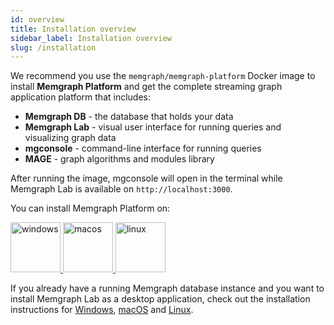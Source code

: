 ```yaml
---
id: overview
title: Installation overview
sidebar_label: Installation overview
slug: /installation
---
```


We recommend you use the `memgraph/memgraph-platform` Docker image to install
**Memgraph Platform** and get the complete streaming graph application platform that
includes:

- **Memgraph DB** - the database that holds your data
- **Memgraph Lab** - visual user interface for running queries and visualizing graph data
- **mgconsole** - command-line interface for running queries
- **MAGE** - graph algorithms and modules library

After running the image, mgconsole will open
in the terminal while Memgraph Lab is available on `http://localhost:3000`. 

You can install Memgraph Platform on:

<p align="left">
  <a href="/memgraph/install-memgraph-on-windows-docker" style={{'paddingRight':'70px'}}>
    <img src="https://upload.wikimedia.org/wikipedia/commons/thumb/5/5f/Windows_logo_-_2012.svg/2048px-Windows_logo_-_2012.svg.png" alt="windows" title="windows" width="80"/>
  </a>
  <a href="/memgraph/install-memgraph-on-macos-docker" style={{'paddingRight':'70px'}}>
    <img src="https://upload.wikimedia.org/wikipedia/commons/thumb/3/30/MacOS_logo.svg/1024px-MacOS_logo.svg.png" alt="macos" title="macos" width="80"/>
  </a>
  <a href="/memgraph/install-memgraph-on-linux-docker">
    <img src="https://upload.wikimedia.org/wikipedia/commons/d/dd/Linux_logo.jpg" alt="linux" title="linux" width="80"/>
  </a>
</p>

If you already have a running Memgraph database instance and you want to install
Memgraph Lab as a desktop application, check out the installation instructions
for [Windows](/memgraph-lab/installation/windows),
[macOS](/memgraph-lab/installation/macos) and
[Linux](/memgraph-lab/installation/linux).








